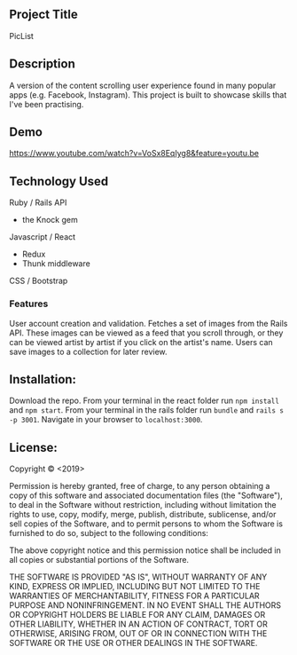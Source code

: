 ## Project Title

PicList

## Description
A version of the content scrolling user experience found in many popular apps (e.g. Facebook, Instagram). 
This project is built to showcase skills that I've been practising. 

## Demo

https://www.youtube.com/watch?v=VoSx8EqIyg8&feature=youtu.be

## Technology Used

Ruby / Rails API
  * the Knock gem
  
Javascript / React 
  * Redux
  * Thunk middleware
  
CSS / Bootstrap


### Features

User account creation and validation. Fetches a set of images from the Rails API. These images can be viewed as a feed that you scroll through, or they can be viewed artist by artist if you click on the artist's name. Users can save images to a collection for later review.

## Installation:

Download the repo. From your terminal in the react folder run ```npm install``` and ```npm start```. 
From your terminal in the  rails folder run ```bundle``` and ```rails s -p 3001```.
Navigate in your browser to ```localhost:3000```.


## License:

<PicList>

Copyright © <2019> <Peter Stone>

Permission is hereby granted, free of charge, to any person obtaining a copy of this software and associated documentation files (the "Software"), to deal in the Software without restriction, including without limitation the rights to use, copy, modify, merge, publish, distribute, sublicense, and/or sell copies of the Software, and to permit persons to whom the Software is furnished to do so, subject to the following conditions:

The above copyright notice and this permission notice shall be included in all copies or substantial portions of the Software.

THE SOFTWARE IS PROVIDED "AS IS", WITHOUT WARRANTY OF ANY KIND, EXPRESS OR IMPLIED, INCLUDING BUT NOT LIMITED TO THE WARRANTIES OF MERCHANTABILITY, FITNESS FOR A PARTICULAR PURPOSE AND NONINFRINGEMENT. IN NO EVENT SHALL THE AUTHORS OR COPYRIGHT HOLDERS BE LIABLE FOR ANY CLAIM, DAMAGES OR OTHER LIABILITY, WHETHER IN AN ACTION OF CONTRACT, TORT OR OTHERWISE, ARISING FROM, OUT OF OR IN CONNECTION WITH THE SOFTWARE OR THE USE OR OTHER DEALINGS IN THE SOFTWARE.
